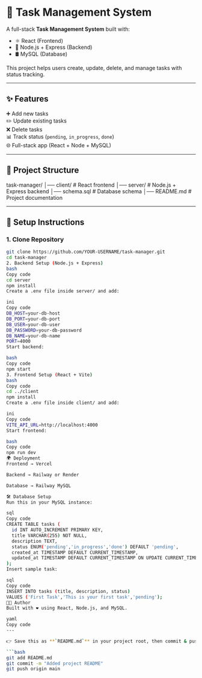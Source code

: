 # 📝 Task Management System

A full-stack **Task Management System** built with:

- ⚛️ React (Frontend)
- 🚀 Node.js + Express (Backend)
- 🛢️ MySQL (Database)

This project helps users create, update, delete, and manage tasks with status tracking.

---

## ✨ Features
 ➕ Add new tasks  
 ✏️ Update existing tasks  
 ❌ Delete tasks  
 📊 Track status (`pending`, `in_progress`, `done`)  
 🌐 Full-stack app (React + Node + MySQL)  

---

## 📂 Project Structure
task-manager/
│── client/ # React frontend
│── server/ # Node.js + Express backend
│── schema.sql # Database schema
│── README.md # Project documentation



---

## 🚀 Setup Instructions

### 1. Clone Repository
```bash
git clone https://github.com/YOUR-USERNAME/task-manager.git
cd task-manager
2. Backend Setup (Node.js + Express)
bash
Copy code
cd server
npm install
Create a .env file inside server/ and add:

ini
Copy code
DB_HOST=your-db-host
DB_PORT=your-db-port
DB_USER=your-db-user
DB_PASSWORD=your-db-password
DB_NAME=your-db-name
PORT=4000
Start backend:

bash
Copy code
npm start
3. Frontend Setup (React + Vite)
bash
Copy code
cd ../client
npm install
Create a .env file inside client/ and add:

ini
Copy code
VITE_API_URL=http://localhost:4000
Start frontend:

bash
Copy code
npm run dev
🌍 Deployment
Frontend → Vercel

Backend → Railway or Render

Database → Railway MySQL

🛠️ Database Setup
Run this in your MySQL instance:

sql
Copy code
CREATE TABLE tasks (
  id INT AUTO_INCREMENT PRIMARY KEY,
  title VARCHAR(255) NOT NULL,
  description TEXT,
  status ENUM('pending','in_progress','done') DEFAULT 'pending',
  created_at TIMESTAMP DEFAULT CURRENT_TIMESTAMP,
  updated_at TIMESTAMP DEFAULT CURRENT_TIMESTAMP ON UPDATE CURRENT_TIMESTAMP
);
Insert sample task:

sql
Copy code
INSERT INTO tasks (title, description, status)
VALUES ('First Task','This is your first task','pending');
👨‍💻 Author
Built with ❤️ using React, Node.js, and MySQL.

yaml
Copy code
---

👉 Save this as **`README.md`** in your project root, then commit & push:  

```bash
git add README.md
git commit -m "Added project README"
git push origin main
